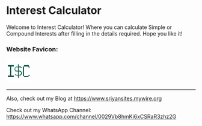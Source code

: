 # Interest Calculator

Welcome to Interest Calculator! Where you can calculate Simple or Compound Interests after filling in the details required. Hope you like it!

### Website Favicon:

![Favicon](favicon.png)

<hr>

Also, check out my Blog at https://www.sriyansites.mywire.org

Check out my WhatsApp Channel: https://www.whatsapp.com/channel/0029Vb8hmKi6xCSRaR3zhz2G
